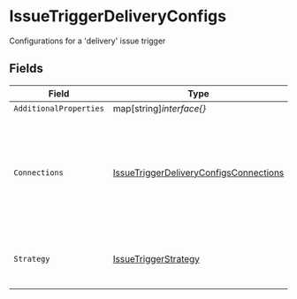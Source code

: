 # IssueTriggerDeliveryConfigs

Configurations for a 'delivery' issue trigger


## Fields

| Field                                                                                                   | Type                                                                                                    | Required                                                                                                | Description                                                                                             |
| ------------------------------------------------------------------------------------------------------- | ------------------------------------------------------------------------------------------------------- | ------------------------------------------------------------------------------------------------------- | ------------------------------------------------------------------------------------------------------- |
| `AdditionalProperties`                                                                                  | map[string]*interface{}*                                                                                | :heavy_minus_sign:                                                                                      | N/A                                                                                                     |
| `Connections`                                                                                           | [IssueTriggerDeliveryConfigsConnections](../../models/shared/issuetriggerdeliveryconfigsconnections.md) | :heavy_check_mark:                                                                                      | A pattern to match on the connection name or array of connection IDs. Use `*` as wildcard.              |
| `Strategy`                                                                                              | [IssueTriggerStrategy](../../models/shared/issuetriggerstrategy.md)                                     | :heavy_check_mark:                                                                                      | The strategy uses to open the issue                                                                     |